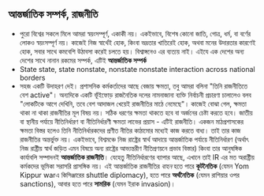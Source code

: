 ## আন্তর্জাতিক সম্পর্ক, রাজনীতি
- পুরো বিশ্বের সকলে মিলে আমরা স্বয়ংসম্পূর্ণ, একাকী নয়। একইভাবে, বিশেষ কোনো জাতি, গোত্র, ধর্ম, বা বর্ণের লোকও স্বয়ংসম্পূর্ণ নয়। কাজেই নিজ স্বার্থেই হোক, কিংবা ভদ্রতার খাতিরেই হোক, অথবা মনের উদারতার কারণেই হোক, সবার সাথে কমবেশি উঠাবসা করেই চলতে হয়। বিশ্বাঙ্গনেও এর ব্যত্যয় নাই। এইযে এক দেশের অন্য দেশের সাথে নানান রকমের সম্পর্ক,  এটিই **আন্তর্জাতিক সম্পর্ক**
- State state, state nonstate, nonstate nonstate interaction across national borders 
- সহজ একটি উদাহরণ দেই। প্রশাসনিক কর্মকর্তাদের আছে বেজায় ক্ষমতা, তবু আমরা বলিনা "তিনি রাজনীতিতে বেশ active"। অন্যদিকে একটি ভূঁইফোড় রাজনৈতিক দলের নামনাজানা ব্যক্তি নির্বাচনী প্রচারণা চালালেও বলব "লোকটিকে আগে দেখিনি, তবে বেশ আদাজল খেয়েই রাজনীতির মাঠে নেমেছে"। কাজেই বোঝা গেল, ক্ষমতা থাকা না থাকা রাজনীতির মূল বিষয় নয়। সঠিক ধরণের ক্ষমতা থাকতে হবে বা অর্জনের চেষ্টা করতে হবে। জাতীয় বা স্থানীয় পর্যায়ে নীতিনির্ধারণ বা নীতিনির্ধারণী ক্ষমতা লাভের প্রয়াস - এটিই রাজনীতি। একজন মাঠপ্রশাসকের ক্ষমতা বিস্তর হলেও তিনি নীতিনির্ধারকদের প্রণীত নীতির কাঠামোর মধ্যেই কাজ করতে বাধ্য। তাই তার কাজ রাজনীতির অন্তর্ভুক্ত নয়। একইভাবে, বিশ্বমঞ্চে নিজ রাষ্ট্রের স্বার্থ আদায়ে আন্তর্জাতিক পর্যায়ে নীতিনির্ধারণ (অর্থাৎ নিজ রাষ্ট্রীয় স্বার্থ জড়িত এমন বিষয়ে অন্য রাষ্ট্রের আভ্যন্তরীণ নীতিপ্রণয়নে প্রভাব বিস্তার) কিংবা তার আনুষঙ্গিক কার্যাবলি সম্পাদনই **আন্তর্জাতিক রাজনীতি**। যেহেতু নীতিনির্ধারণের ব্যাপার আছে, এখানে তাই IR এর মত অরাষ্ট্রীয় কর্মকদের ভূমিকা সরাসরি প্রাসঙ্গিক নয়। এই আন্তর্জাতিক রাজনীতির *বাহন* হতে পারে **কূটনৈতিক** (যেমন Yom Kippur warএ কিসিঞ্জারের shuttle diplomacy), হতে পারে **অর্থনৈতিক** (যেমন রাশিয়ার ওপর sanctions), আবার হতে পারে **সামরিক** (যেমন ইরাক invasion)।